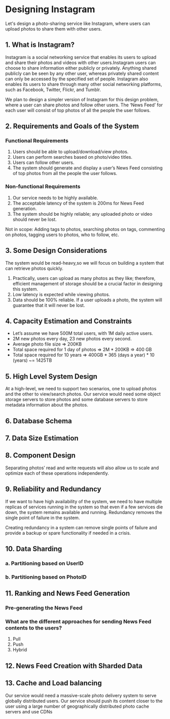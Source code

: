 # Designing Instagram
Let's design a photo-sharing service like Instagram, where users can upload photos to share them with other users.

## 1. What is Instagram?
Instagram is a social networking service that enables its users to upload and share their photos and videos with other users.Instagram users can choose to share information either publicly or privately. Anything shared publicly can be seen by any other user, whereas privately shared content can only be accessed by the specified set of people. Instagram also enables its users to share through many other social networking platforms, such as Facebook, Twitter, Flickr, and Tumblr.

We plan to design a simpler version of Instagram for this design problem, where a user can share photos and follow other users. The ‘News Feed’ for each user will consist of top photos of all the people the user follows.

## 2. Requirements and Goals of the System

### Functional Requirements
1. Users should be able to upload/download/view photos.
2. Users can perform searches based on photo/video titles.
3. Users can follow other users.
4. The system should generate and display a user’s News Feed consisting of top photos from all the people the user follows.

### Non-functional Requirements
1. Our service needs to be highly available.
2. The acceptable latency of the system is 200ms for News Feed generation.
3. The system should be highly reliable; any uploaded photo or video should never be lost.

Not in scope: Adding tags to photos, searching photos on tags, commenting on photos, tagging users to photos, who to follow, etc.

## 3. Some Design Considerations
The system would be read-heavy,so we will focus on building a system that can retrieve photos quickly.

1. Practically, users can upload as many photos as they like; therefore, efficient management of storage should be a crucial factor in designing this system.
2. Low latency is expected while viewing photos.
3. Data should be 100% reliable. If a user uploads a photo, the system will guarantee that it will never be lost.

## 4. Capacity Estimation and Constraints
- Let’s assume we have 500M total users, with 1M daily active users.
- 2M new photos every day, 23 new photos every second.
- Average photo file size => 200KB
- Total space required for 1 day of photos => 2M * 200KB => 400 GB
- Total space required for 10 years => 400GB * 365 (days a year) * 10 (years) ~= 1425TB

## 5. High Level System Design
At a high-level, we need to support two scenarios, one to upload photos and the other to view/search photos. Our service would need some object storage servers to store photos and some database servers to store metadata information about the photos.

## 6. Database Schema

## 7. Data Size Estimation

## 8. Component Design
Separating photos’ read and write requests will also allow us to scale and optimize each of these operations independently.

## 9. Reliability and Redundancy
If we want to have high availability of the system, we need to have multiple replicas of services running in the system so that even if a few services die down, the system remains available and running. Redundancy removes the single point of failure in the system.

Creating redundancy in a system can remove single points of failure and provide a backup or spare functionality if needed in a crisis.

## 10. Data Sharding
### a. Partitioning based on UserID
### b. Partitioning based on PhotoID

## 11. Ranking and News Feed Generation
### Pre-generating the News Feed
### What are the different approaches for sending News Feed contents to the users?
1. Pull
2. Push
3. Hybrid


## 12. News Feed Creation with Sharded Data

## 13. Cache and Load balancing
Our service would need a massive-scale photo delivery system to serve globally distributed users. Our service should push its content closer to the user using a large number of geographically distributed photo cache servers and use CDNs 













